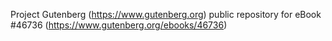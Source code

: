 Project Gutenberg (https://www.gutenberg.org) public repository for eBook #46736 (https://www.gutenberg.org/ebooks/46736)
